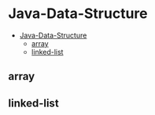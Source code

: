 # Java-Data-Structure

<!-- @import "[TOC]" {cmd="toc" depthFrom=1 depthTo=6 orderedList=false} -->

<!-- code_chunk_output -->

- [Java-Data-Structure](#-java-data-structure-)
  - [array](#-array-)
  - [linked-list](#-linked-list)

<!-- /code_chunk_output -->

## array

## linked-list